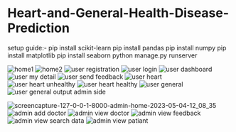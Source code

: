 # Heart-and-General-Health-Disease-Prediction

setup guide:-
 pip install scikit-learn
 pip install pandas
pip install numpy 
pip install matplotlib
pip install seaborn 
python manage.py runserver



![home1](https://user-images.githubusercontent.com/110282564/236127486-225fb76f-e4c7-478e-b5c2-be362c1b6194.png)
![home2](https://user-images.githubusercontent.com/110282564/236127525-ce90e7af-7dba-450f-8d77-bf077ef14e6c.png)
![user registration](https://user-images.githubusercontent.com/110282564/236127939-4a91b0e9-40d8-4e79-80f3-aff03cf55719.png)
![user login](https://user-images.githubusercontent.com/110282564/236127958-acbddf8b-755d-4f42-b8d5-b30aaa8d7be6.png)
![user dashboard](https://user-images.githubusercontent.com/110282564/236128007-8e289f49-f6e1-4afb-beac-b43963a594d5.png)
![user my detail](https://user-images.githubusercontent.com/110282564/236128030-001f3be5-d8b7-4c53-ab80-73fdafc75c75.png)
![user send feedback](https://user-images.githubusercontent.com/110282564/236128053-e3f7f92c-1117-4fbe-b1b7-7f3e480941c4.png)
![user heart](https://user-images.githubusercontent.com/110282564/236128140-c0090f56-e855-4c06-96e9-c12406b7d1d4.png)
![user heart unhealthy](https://user-images.githubusercontent.com/110282564/236128191-69cc538c-0006-4ba3-8851-78d4a5d05a3d.png)
![user heart healthy](https://user-images.githubusercontent.com/110282564/236128247-0f40b2fb-81d6-434d-bee0-a8a5173d2004.png)
![user general](https://user-images.githubusercontent.com/110282564/236128360-64dfdaf8-acdd-4245-a566-4b50ba0faccd.png)
![user general output](https://user-images.githubusercontent.com/110282564/236128374-232c737c-19d5-4319-99f1-1cca69cd3360.png)
admin side

![screencapture-127-0-0-1-8000-admin-home-2023-05-04-12_08_35](https://user-images.githubusercontent.com/110282564/236128787-18073e89-bfa6-473c-9668-08c72056a210.png)
![admin add doctor](https://user-images.githubusercontent.com/110282564/236128887-b1417ba9-f138-44ad-aa6b-2bab2a6e3b7c.png)
![admin view doctor](https://user-images.githubusercontent.com/110282564/236128907-f894ff7e-b27c-4509-afef-5c1dddc636c8.png)
![admin view feedback](https://user-images.githubusercontent.com/110282564/236128938-469fd4aa-1a60-43cb-8356-1083f36c17cc.png)
![admin view search data](https://user-images.githubusercontent.com/110282564/236128964-f25710f3-327c-40b3-be79-a611a9bd8093.png)
![admin view patiant](https://user-images.githubusercontent.com/110282564/236129017-6458be0d-da75-4f86-b687-d687d108fb11.png)
